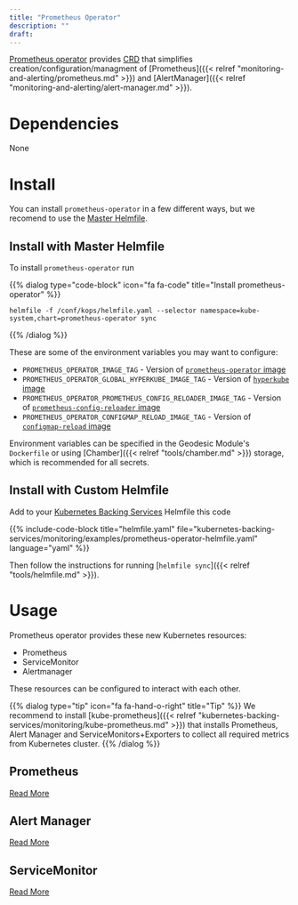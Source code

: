 ```yaml
---
title: "Prometheus Operator"
description: ""
draft:
---
```

[Prometheus operator](https://github.com/coreos/prometheus-operator) provides
[CRD](https://kubernetes.io/docs/concepts/extend-kubernetes/api-extension/custom-resources/)
that simplifies creation/configuration/managment of [Prometheus]({{< relref "monitoring-and-alerting/prometheus.md" >}}) and [AlertManager]({{< relref "monitoring-and-alerting/alert-manager.md" >}}).

# Dependencies

None

# Install

You can install `prometheus-operator` in a few different ways, but we recomend to use the [Master Helmfile](https://github.com/cloudposse/geodesic/blob/master/rootfs/conf/kops/helmfile.yaml).

## Install with Master Helmfile

To install `prometheus-operator` run

{{% dialog type="code-block" icon="fa fa-code" title="Install prometheus-operator" %}}
```
helmfile -f /conf/kops/helmfile.yaml --selector namespace=kube-system,chart=prometheus-operator sync
```
{{% /dialog %}}

These are some of the environment variables you may want to configure:

* `PROMETHEUS_OPERATOR_IMAGE_TAG` - Version of [`prometheus-operator` image](https://quay.io/repository/coreos/prometheus-operator)
* `PROMETHEUS_OPERATOR_GLOBAL_HYPERKUBE_IMAGE_TAG` - Version of [`hyperkube` image](https://quay.io/repository/coreos/hyperkube)
* `PROMETHEUS_OPERATOR_PROMETHEUS_CONFIG_RELOADER_IMAGE_TAG` - Version of [`prometheus-config-reloader` image](https://quay.io/repository/coreos/prometheus-config-reloader)
* `PROMETHEUS_OPERATOR_CONFIGMAP_RELOAD_IMAGE_TAG` - Version of [`configmap-reload` image](https://quay.io/repository/coreos/configmap-reload)

Environment variables can be specified in the Geodesic Module's `Dockerfile` or using [Chamber]({{< relref "tools/chamber.md" >}}) storage, which is recommended for all secrets.

## Install with Custom Helmfile

Add to your [Kubernetes Backing Services](/kubernetes-backing-services) Helmfile this code

{{% include-code-block  title="helmfile.yaml" file="kubernetes-backing-services/monitoring/examples/prometheus-operator-helmfile.yaml" language="yaml" %}}

Then follow the instructions for running [`helmfile sync`]({{< relref "tools/helmfile.md" >}}).

# Usage

Prometheus operator provides these new Kubernetes resources:

* Prometheus
* ServiceMonitor
* Alertmanager

These resources can be configured to interact with each other.

{{% dialog type="tip" icon="fa fa-hand-o-right" title="Tip" %}}
We recommend to install [kube-prometheus]({{< relref "kubernetes-backing-services/monitoring/kube-prometheus.md" >}})
that installs Prometheus, Alert Manager and ServiceMonitors+Exporters to
collect all required metrics from Kubernetes cluster.
{{% /dialog %}}

## Prometheus

[Read More](https://github.com/coreos/prometheus-operator/blob/master/Documentation/design.md#prometheus)

## Alert Manager

[Read More](https://github.com/coreos/prometheus-operator/blob/master/Documentation/design.md#alertmanager)

## ServiceMonitor

[Read More](https://github.com/coreos/prometheus-operator/blob/master/Documentation/design.md#servicemonitor)
